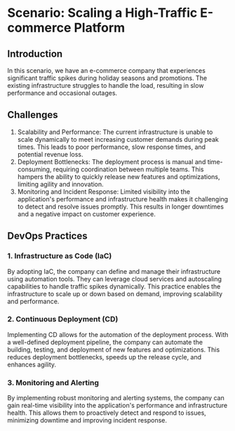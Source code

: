 # Scenario: Scaling a High-Traffic E-commerce Platform

## Introduction
In this scenario, we have an e-commerce company that experiences significant traffic spikes during holiday seasons and promotions. The existing infrastructure struggles to handle the load, resulting in slow performance and occasional outages.

## Challenges
1. Scalability and Performance: The current infrastructure is unable to scale dynamically to meet increasing customer demands during peak times. This leads to poor performance, slow response times, and potential revenue loss.
2. Deployment Bottlenecks: The deployment process is manual and time-consuming, requiring coordination between multiple teams. This hampers the ability to quickly release new features and optimizations, limiting agility and innovation.
3. Monitoring and Incident Response: Limited visibility into the application's performance and infrastructure health makes it challenging to detect and resolve issues promptly. This results in longer downtimes and a negative impact on customer experience.

## DevOps Practices
### 1. Infrastructure as Code (IaC)
By adopting IaC, the company can define and manage their infrastructure using automation tools. They can leverage cloud services and autoscaling capabilities to handle traffic spikes dynamically. This practice enables the infrastructure to scale up or down based on demand, improving scalability and performance.

### 2. Continuous Deployment (CD)
Implementing CD allows for the automation of the deployment process. With a well-defined deployment pipeline, the company can automate the building, testing, and deployment of new features and optimizations. This reduces deployment bottlenecks, speeds up the release cycle, and enhances agility.

### 3. Monitoring and Alerting
By implementing robust monitoring and alerting systems, the company can gain real-time visibility into the application's performance and infrastructure health. This allows them to proactively detect and respond to issues, minimizing downtime and improving incident response.
